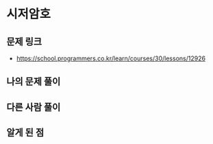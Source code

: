# 시저암호

## 문제 링크

- https://school.programmers.co.kr/learn/courses/30/lessons/12926

## 나의 문제 풀이

## 다른 사람 풀이

## 알게 된 점
